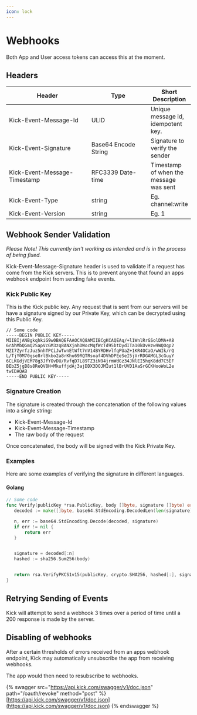 ```yaml
---
icon: lock
---
```


# Webhooks

Both App and User access tokens can access this at the moment.

## Headers

<table><thead><tr><th width="302">Header</th><th width="200">Type</th><th>Short Description</th></tr></thead><tbody><tr><td>Kick-Event-Message-Id</td><td>ULID</td><td>Unique message id, idempotent key.</td></tr><tr><td>Kick-Event-Signature</td><td>Base64 Encode String</td><td>Signature to verify the sender</td></tr><tr><td>Kick-Event-Message-Timestamp</td><td>RFC3339 Date-time</td><td>Timestamp of when the message was sent</td></tr><tr><td>Kick-Event-Type</td><td>string</td><td>Eg. channel:write</td></tr><tr><td>Kick-Event-Version</td><td>string</td><td>Eg. 1</td></tr></tbody></table>

## Webhook Sender Validation

_Please Note! This currently isn't working as intended and is in the process of being fixed._

Kick-Event-Message-Signature header is used to validate if a request has come from the Kick servers. This is to prevent anyone that found an apps webhook endpoint from sending fake events.

### Kick Public Key

This is the Kick public key. Any request that is sent from our servers will be have a signature signed by our Private Key, which can be decrypted using this Public Key.

```
// Some code
-----BEGIN PUBLIC KEY-----
MIIBIjANBgkqhkiG9w0BAQEFAAOCAQ8AMIIBCgKCAQEAq/+l1WnlRrGSolDMA+A8
6rAhMbQGmQ2SapVcGM3zq8ANXjnhDWocMqfWcTd95btDydITa10kDvHzw9WQOqp2
MZI7ZyrfzJuz5nhTPCiJwTwnEtWft7nV14BYRDHvlfqPUaZ+1KR4OCaO/wWIk/rQ
L/TjY0M70gse8rlBkbo2a8rKhu69RQTRsoaf4DVhDPEeSeI5jVrRDGAMGL3cGuyY
6CLKGdjVEM78g3JfYOvDU/RvfqD7L89TZ3iN94jrmWdGz34JNlEI5hqK8dd7C5EF
BEbZ5jgB8s8ReQV8H+MkuffjdAj3ajDDX3DOJMIut1lBrUVD1AaSrGCKHooWoL2e
twIDAQAB
-----END PUBLIC KEY-----
```

### Signature Creation

The signature is created through the concatenation of the following values into a single string:

* Kick-Event-Message-Id
* Kick-Event-Message-Timestamp
* The raw body of the request

Once concatenated, the body will be signed with the Kick Private Key.

### Examples

Here are some examples of verifying the signature in different languages.

#### Golang

```go
// Some code
func Verify(publicKey *rsa.PublicKey, body []byte, signature []byte) error {
   decoded := make([]byte, base64.StdEncoding.DecodedLen(len(signature)))

   n, err := base64.StdEncoding.Decode(decoded, signature)
   if err != nil {
       return err
   }


   signature = decoded[:n]
   hashed := sha256.Sum256(body)


   return rsa.VerifyPKCS1v15(publicKey, crypto.SHA256, hashed[:], signature)
}

```

## Retrying Sending of Events

Kick will attempt to send a webhook 3 times over a period of time until a 200 response is made by the server.

## Disabling of webhooks

After a certain thresholds of errors received from an apps webhook endpoint, Kick may automatically unsubscribe the app from receiving webhooks.

The app would then need to resubscribe to webhooks.

{% swagger src="https://api.kick.com/swagger/v1/doc.json" path="/oauth/revoke" method="post" %}
[https://api.kick.com/swagger/v1/doc.json](https://api.kick.com/swagger/v1/doc.json)
{% endswagger %}
